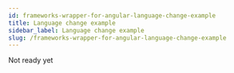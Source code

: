 ```yaml
---
id: frameworks-wrapper-for-angular-language-change-example
title: Language change example
sidebar_label: Language change example
slug: /frameworks-wrapper-for-angular-language-change-example
---
```


Not ready yet
